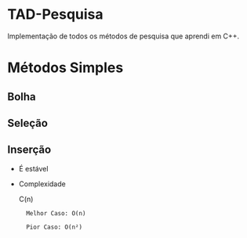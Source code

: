 # TAD-Pesquisa
Implementação de todos os métodos de pesquisa que aprendi em C++.

# Métodos Simples
## Bolha
## Seleção
## Inserção
* É estável
* Complexidade

    C(n)

        Melhor Caso: O(n)

        Pior Caso: O(n²)
        